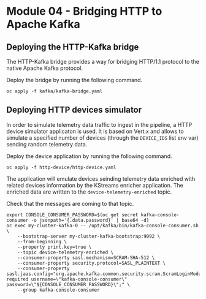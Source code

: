 # Module 04 - Bridging HTTP to Apache Kafka

## Deploying the HTTP-Kafka bridge

The HTTP-Kafka bridge provides a way for bridging HTTP/1.1 protocol to the native Apache Kafka protocol.

Deploy the bridge by running the following command.

```shell
oc apply -f kafka/kafka-bridge.yaml
```

## Deploying HTTP devices simulator

In order to simulate telemetry data traffic to ingest in the pipeline, a HTTP device simulator applicaton is used.
It is based on Vert.x and allows to simulate a specified number of devices (through the `DEVICE_IDS` list env var) sending random telemetry data.

Deploy the device application by running the following command.

```shell
oc apply -f http-device/http-device.yaml
```

The application will emulate devices seinding telemetry data enriched with related devices information by the KStreams enricher application.
The enriched data are written to the `device-telemetry-enriched` topic.

Check that the messages are coming to that topic.

```shell
export CONSOLE_CONSUMER_PASSWORD=$(oc get secret kafka-console-consumer -o jsonpath='{.data.password}' | base64 -d)
oc exec my-cluster-kafka-0 -- /opt/kafka/bin/kafka-console-consumer.sh \
    --bootstrap-server my-cluster-kafka-bootstrap:9092 \
    --from-beginning \
    --property print.key=true \
    --topic device-telemetry-enriched \
    --consumer-property sasl.mechanism=SCRAM-SHA-512 \
    --consumer-property security.protocol=SASL_PLAINTEXT \
    --consumer-property sasl.jaas.config="org.apache.kafka.common.security.scram.ScramLoginModule required username=\"kafka-console-consumer\" password=\"${CONSOLE_CONSUMER_PASSWORD}\";" \
    --group kafka-console-consumer
```